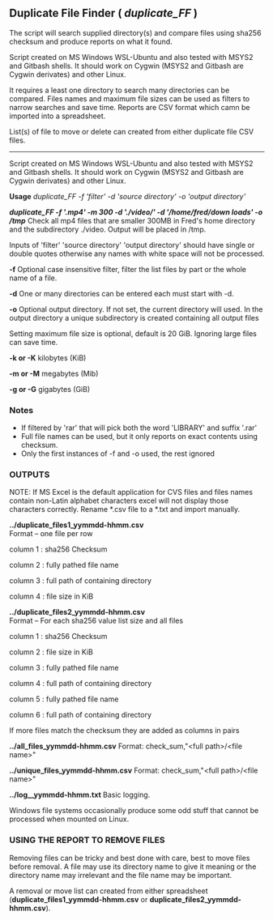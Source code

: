 ## Duplicate File Finder ( *duplicate_FF* )
The script will search supplied directory(s) and compare files using sha256 checksum and produce reports on what it found.                  
                                                                  
Script created on MS Windows WSL-Ubuntu and also tested with MSYS2 and Gitbash shells.  It should work on Cygwin (MSYS2 and Gitbash are Cygwin derivates) and other Linux.                                                     

It requires a least one directory to search many directories can be compared.  Files names and maximum file sizes can be used as filters to narrow searches and save time. Reports are CSV format which camn be imported into a spreadsheet. 

List(s) of file to move or delete can created from either duplicate file CSV files. 
__________________________________________________________________________________________
Script created on MS Windows WSL-Ubuntu and also tested with MSYS2 and Gitbash shells.  It should work on Cygwin (MSYS2 and Gitbash are Cygwin derivates) and other Linux. 

__Usage__ 
_duplicate_FF -f 'filter' -d 'source directory' -o 'output directory'_

**_duplicate_FF -f '.mp4' -m 300 -d './video/' -d '/home/fred/down loads' -o /tmp_** Check all mp4 files that are smaller 300MB in Fred's home directory and the subdirectory ./video. Output will be placed in /tmp.   

Inputs of 'filter' 'source directory' 'output directory' should have single or double quotes otherwise any names with white space will not be processed.


**-f** Optional case insensitive filter, filter the list files by part or the whole name of a file. 

**-d** One or many directories can be entered each must start with -d.  

**-o** Optional output directory. If not set, the current directory will used. In the output directory a unique subdirectory is created containing all output files
  
Setting maximum file size is optional, default is 20 GiB.  Ignoring large files can save time.

**-k or -K** kilobytes (KiB)

**-m or -M** megabytes (Mib)

**-g or -G** gigabytes (GiB)
    
### Notes      
* If filtered by 'rar' that will pick both the word 'LIBRARY' and suffix '.rar'
* Full file names can be used, but it only reports on exact contents using checksum.  
* Only the first instances of -f and -o used, the rest ignored

### OUTPUTS 
NOTE: If MS Excel is the default application for CVS files and files names contain non-Latin alphabet characters excel will not display those characters correctly. Rename *.csv file to a *.txt and import manually.  
  
__../duplicate_files1_yymmdd-hhmm.csv__  
Format – one file per row

column 1 : sha256 Checksum

column 2 : fully pathed file name

column 3 : full path of containing directory

column 4 : file size in KiB

__../duplicate_files2_yymmdd-hhmm.csv__  
Format – For each sha256 value list size and all files

column 1 : sha256 Checksum

column 2 : file size in KiB 

column 3 : fully pathed file name

column 4 : full path of containing directory

column 5 : fully pathed file name

column 6 : full path of containing directory

If more files match the checksum they are added as columns in <file><directory> pairs        

__../all_files_yymmdd-hhmm.csv__     Format: check_sum,\"\<full path\>\/\<file name\>\"

__../unique_files_yymmdd-hhmm.csv__  Format: check_sum,\"\<full path\>\/\<file name\>\"

__../log__yymmdd-hhmm.txt__ 	 Basic logging. 

Windows file systems occasionally produce some odd stuff that cannot be processed when mounted on Linux.     

### USING THE REPORT TO REMOVE FILES
Removing files can be tricky and best done with care, best to move files before removal.  A file may use its directory name to give it meaning or the directory name may irrelevant and the file name may be important.
 
A removal or move list can created from either spreadsheet (__duplicate_files1_yymmdd-hhmm.csv__ or __duplicate_files2_yymmdd-hhmm.csv__).
                                                               
